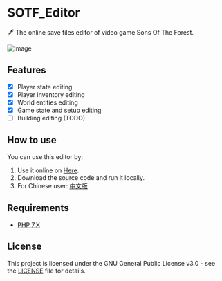 # SOTF_Editor
🖋️ The online save files editor of video game Sons Of The Forest.

![image](https://user-images.githubusercontent.com/34357771/222264265-6ed32d04-0084-4aa9-8540-ef13b09d1ea7.png)

## Features
- [x] Player state editing
- [x] Player inventory editing
- [x] World entities editing
- [x] Game state and setup editing
- [ ] Building editing (TODO)

## How to use
You can use this editor by:
1. Use it online on [Here](https://cfdx.zerodream.net/sotf-en/).
2. Download the source code and run it locally.
3. For Chinese user: [中文版](https://cfdx.zerodream.net/sotf/)
## Requirements
- [PHP 7.X](https://www.php.net/downloads.php)

## License
This project is licensed under the GNU General Public License v3.0 - see the [LICENSE](LICENSE) file for details.
